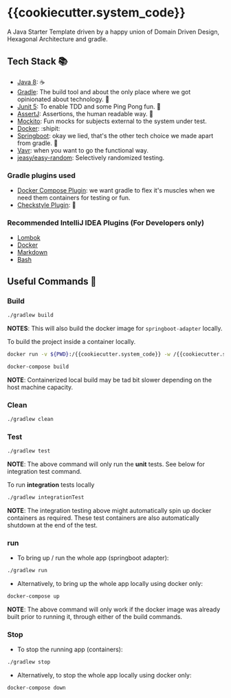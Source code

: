 # {{cookiecutter.system_code}} 

A Java Starter Template driven by a happy union of Domain Driven Design, Hexagonal Architecture and gradle.

## Tech Stack :books:

* [Java 8](https://www.oracle.com/technetwork/java/javase/downloads/jdk8-downloads-2133151.html): :coffee: 
* [Gradle](https://gradle.org/): The build tool and about the only place where we got opinionated about technology. :runner: 
* [Junit 5](https://junit.org/junit5/): To enable TDD and some Ping Pong fun. :tennis:
* [AssertJ](https://joel-costigliola.github.io/assertj/assertj-core-features-highlight.html): Assertions, the human readable way. :eyes:
* [Mockito](https://site.mockito.org/): Fun mocks for subjects external to the system under test.
* [Docker](https://www.docker.com/): :shipit: 
* [Springboot](https://spring.io/projects/spring-boot): okay we lied, that's the other tech choice we made apart from gradle. :boot: 
* [Vavr](https://www.vavr.io/): when you want to go the functional way.
* [jeasy/easy-random](https://github.com/j-easy/easy-random): Selectively randomized testing.

### Gradle plugins used
* [Docker Compose Plugin](https://github.com/avast/gradle-docker-compose-plugin): we want gradle to flex it's muscles when we need them containers for testing or fun.
* [Checkstyle Plugin](https://docs.gradle.org/current/userguide/checkstyle_plugin.html):  :cop: 

### Recommended IntelliJ IDEA Plugins (For Developers only)
* [Lombok](https://projectlombok.org/setup/intellij)
* [Docker](https://plugins.jetbrains.com/plugin/7724-docker/)
* [Markdown](https://plugins.jetbrains.com/plugin/7793-markdown/)
* [Bash](https://plugins.jetbrains.com/plugin/4230-bashsupport)


## Useful Commands :rocket:

### Build
```bash
./gradlew build
```
__NOTES__: This will also build the docker image for `springboot-adapter` locally.

To build the project inside a container locally.
```bash
docker run -v ${PWD}:/{{cookiecutter.system_code}} -w /{{cookiecutter.system_code}} openjdk:8-jdk-alpine ./gradlew assemble

docker-compose build  
```
__NOTE__: Containerized local build may be tad bit slower depending on the host machine capacity.

### Clean
```bash
./gradlew clean
```

### Test
```bash
./gradlew test
```
__NOTE__: The above command will only run the __unit__ tests. See below for integration test command.

To run __integration__ tests locally
```bash
./gradlew integrationTest
```
__NOTE__: The integration testing above might automatically spin up docker containers as required. These test containers are also automatically shutdown at the end of the test.
 
### run

* To bring up / run the whole app (springboot adapter): 
```bash
./gradlew run
```

* Alternatively, to bring up the whole app locally using docker only:
```bash
docker-compose up
```
__NOTE__: The above command will only work if the docker image was already built prior to running it, through either of the build commands.


### Stop
* To stop the running app (containers):
```bash
./gradlew stop
```

* Alternatively, to stop the whole app locally using docker only:
```bash
docker-compose down
```